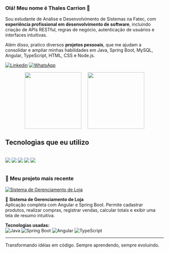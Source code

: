 ### Olá! Meu nome é Thales Carrion 👋

Sou estudante de Análise e Desenvolvimento de Sistemas na Fatec, com **experiência profissional em desenvolvimento de software**, incluindo criação de APIs RESTful, regras de negócio, autenticação de usuários e interfaces intuitivas. 

Além disso, pratico diversos **projetos pessoais**, que me ajudam a consolidar e ampliar minhas habilidades em Java, Spring Boot, MySQL, Angular, TypeScript, HTML, CSS e Node.js.

 
[![Linkedin](https://img.shields.io/badge/LinkedIn-0077B5?style=for-the-badge&logo=linkedin&logoColor=white)](https://www.linkedin.com/in/thales-carrion/)
[![WhatsApp](https://img.shields.io/badge/WhatsApp-25D366?style=for-the-badge&logo=whatsapp&logoColor=white)](https://api.whatsapp.com/send/?phone=5515992717403&text&type=phone_number&app_absent=0)

<div style="display: flex; gap: 20px; flex-wrap: wrap; align-items: flex-start; justify-content: center; margin-bottom: 20px;">
  <img src="https://github-readme-stats.vercel.app/api?username=thalesmanoel&show_icons=true&theme=default&hide_border=true&hide_title=true" height="180" style="flex-shrink: 0;" />
  <img src="https://github-readme-stats.vercel.app/api/top-langs/?username=thalesmanoel&layout=compact&hide=html&theme=default&hide_border=true" height="180" style="flex-shrink: 0;" />
</div>

## Tecnologias que eu utilizo

<div style="display: inline_block"><br>
<img align="center" src="https://img.shields.io/badge/Node.js-43853D?style=for-the-badge&logo=node.js&logoColor=white">
<img align="center" src="https://img.shields.io/badge/TypeScript-007ACC?style=for-the-badge&logo=typescript&logoColor=white">
<img align="center" src="https://img.shields.io/badge/Java-ED8B00?style=for-the-badge&logo=openjdk&logoColor=white">
<img align="center" src="https://img.shields.io/badge/Spring-6DB33F?style=for-the-badge&logo=spring&logoColor=white">
<img align="center" src="https://img.shields.io/badge/Angular-DD0031?style=for-the-badge&logo=angular&logoColor=white">
</div><br>

### 🌟 Meu projeto mais recente

[![Sistema de Gerenciamento de Loja](https://github-readme-stats.vercel.app/api/pin/?username=thalesmanoel&repo=store-management-system&theme=default&hide_border=true)](https://github.com/thalesmanoel/store-management-system)

🛒 **Sistema de Gerenciamento de Loja**  
Aplicação completa com Angular e Spring Boot. Permite cadastrar produtos, realizar compras, registrar vendas, calcular totais e exibir uma tela de resumo intuitiva.  

**Tecnologias usadas:**  
![Java](https://img.shields.io/badge/Java-ED8B00?style=flat&logo=java&logoColor=white) 
![Spring Boot](https://img.shields.io/badge/Spring-6DB33F?style=flat&logo=spring&logoColor=white) 
![Angular](https://img.shields.io/badge/Angular-DD0031?style=flat&logo=angular&logoColor=white)
![TypeScript](https://img.shields.io/badge/TypeScript-007ACC?style=flat&logo=typescript&logoColor=white)

---

Transformando idéias em código. Sempre aprendendo, sempre evoluindo.
